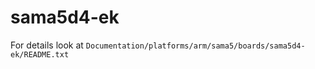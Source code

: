 sama5d4-ek
==========

For details look at
`Documentation/platforms/arm/sama5/boards/sama5d4-ek/README.txt`

```{=rst}
```

